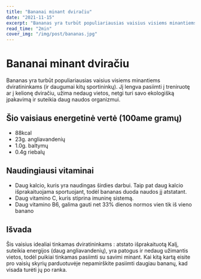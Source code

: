 ```yaml
---
title: "Bananai minant dviračiu"
date: "2021-11-15"
excerpt: "Bananas yra turbūt populiariausias vaisius visiems minantiems dviratininkams (ir daugumai kitų sportininkų)."
read_time: "2min"
cover_img: "/img/post/bananas.jpg"
---
```


# Bananai minant dviračiu

Bananas yra turbūt populiariausias vaisius visiems minantiems dviratininkams (ir daugumai kitų sportininkų). Jį lengva pasiimti į treniruotę ar į kelionę dviračiu, užima nedaug vietos, netgi turi savo ekologišką įpakavimą ir suteikia daug naudos organizmui.

## Šio vaisiaus energetinė vertė (100ame gramų)

- 88kcal
- 23g. angliavandenių
- 1.0g. baltymų
- 0.4g riebalų

## Naudingiausi vitaminai

- Daug kalcio, kuris yra naudingas širdies darbui. Taip pat daug kalcio išprakaituojama sportuojant, todėl bananas duoda naudos jį atstatant.
- Daug vitamino C, kuris stiprina imuninę sistemą.
- Daug vitamino B6, galima gauti net 33% dienos normos vien tik iš vieno banano

## Išvada

Šis vaisius idealiai tinkamas dviratininkams : atstato išprakaituotą Kalį, suteikia energijos (daug angliavandenių), yra patogus ir nedaug užimantis vietos, todėl puikiai tinkamas pasiimti su savimi minant. Kai kitą kartą eisite pro vaisių skyrių parduotuvėje nepamirškite pasiimti daugiau bananų, kad visada turėti jų po ranka.
